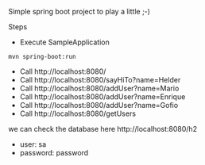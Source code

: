 Simple spring boot project to play a little ;-) 

Steps
- Execute SampleApplication 
```
mvn spring-boot:run
```
- Call http://localhost:8080/
- Call http://localhost:8080/sayHiTo?name=Helder
- Call http://localhost:8080/addUser?name=Mario
- Call http://localhost:8080/addUser?name=Enrique
- Call http://localhost:8080/addUser?name=Gofio
- Call http://localhost:8080/getUsers

we can check the database here http://localhost:8080/h2
- user: sa
- password: password